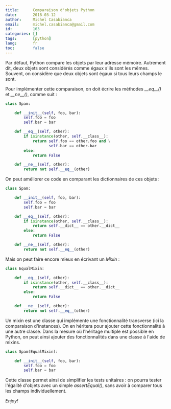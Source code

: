 ```yaml
---
title:      Comparaison d'objets Python
date:       2018-03-12
author:     Michel Casabianca
email:      michel.casabianca@gmail.com
id:         163
categories: []
tags:       [python]
lang:       fr
toc:        false
---
```


Par défaut, Python compare les objets par leur adresse mémoire. Autrement dit, deux objets sont considérés comme égaux s'ils sont les mêmes. Souvent, on considère que deux objets sont égaux si tous leurs champs le sont.

<!--more-->

Pour implémenter cette comparaison, on doit écrire les méthodes *\_\_eq\_\_()* et *\_\_ne\_\_()*, comme suit :

```python
class Spam:

    def __init__(self, foo, bar):
        self.foo = foo
        self.bar = bar

    def __eq__(self, other):
        if isinstance(other, self.__class__):
            return self.foo == other.foo and \
                   self.bar == other.bar
        else:
            return False

    def __ne__(self, other):
        return not self.__eq__(other)
```

On peut améliorer ce code en comparant les dictionnaires de ces objets :

```python
class Spam:

    def __init__(self, foo, bar):
        self.foo = foo
        self.bar = bar

    def __eq__(self, other):
        if isinstance(other, self.__class__):
            return self.__dict__ == other.__dict__
        else:
            return False

    def __ne__(self, other):
        return not self.__eq__(other)
```

Mais on peut faire encore mieux en écrivant un *Mixin* :

```python
class EqualMixin:

    def __eq__(self, other):
        if isinstance(other, self.__class__):
            return self.__dict__ == other.__dict__
        else:
            return False

    def __ne__(self, other):
        return not self.__eq__(other)
```

Un mixin est une classe qui implémente une fonctionnalité transverse (ici la comparaison d'instances). On en héritera pour ajouter cette fonctionnalité à une autre classe. Dans la mesure où l'héritage multiple est possible en Python, on peut ainsi ajouter des fonctionnalités dans une classe à l'aide de mixins.

```python
class Spam(EqualMixin):

    def __init__(self, foo, bar):
        self.foo = foo
        self.bar = bar
```

Cette classe permet ainsi de simplifier les tests unitaires : on pourra tester l'égalité d'objets avec un simple *assertEqual()*, sans avoir à comparer tous les champs individuellement.

*Enjoy!*
